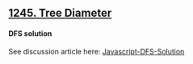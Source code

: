 ## [1245. Tree Diameter](https://leetcode.com/problems/tree-diameter/)

#### DFS solution

See discussion article here:  [Javascript-DFS-Solution](
https://leetcode.com/problems/tree-diameter/discuss/1060450/JavaScript%3A-Run-DFS-twice-with-explanation)

